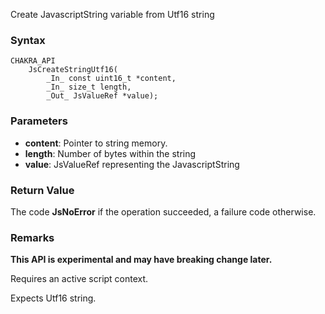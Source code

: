 Create JavascriptString variable from Utf16 string
### Syntax 
```
CHAKRA_API
    JsCreateStringUtf16(
        _In_ const uint16_t *content,
        _In_ size_t length,
        _Out_ JsValueRef *value);
```
### Parameters 
* __content__: Pointer to string memory.
* __length__: Number of bytes within the string
* __value__: JsValueRef representing the JavascriptString

### Return Value 
The code **JsNoError** if the operation succeeded, a failure code otherwise.

### Remarks 
**This API is experimental and may have breaking change later.** 

Requires an active script context.

Expects Utf16 string.

